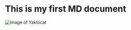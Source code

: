 # This is my first MD document
![Image of Yaktocat](https://octodex.github.com/images/yaktocat.png)
